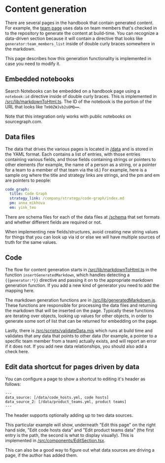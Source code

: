 # Content generation

There are several pages in the handbook that contain generated content. For example, the [team page](../../team/index.md) uses data on team members that's checked in to the repository to generate the content at build-time. You can recognize a data-driven section because it will contain a directive that looks like `generator:team_members_list` inside of double curly braces somewhere in the markdown.

This page describes how this generation functionality is implemented in case you need to modify it.

## Embedded notebooks

Search Notebooks can be embedded on a handbook page using a `notebook:id` directive inside of double curly braces. This is implemented in [/src/lib/markdownToHtml.ts](https://github.com/sourcegraph/handbook/blob/main/src/lib/markdownToHtml.ts). The ID of the notebook is the portion of the URL that looks like `Tm90ZWJvb2s6MQ==`.

Note that this integration only works with public notebooks on sourcegraph.com.

## Data files

The data that drives the various pages is located in [/data](https://github.com/sourcegraph/handbook/tree/main/data) and is stored in the YAML format. Each contains a list of entries, with those entries containing various fields, and those fields containing strings or pointers to other elements (for example, the name of a person as a string, or a pointer for a team to a member of that team via the id.) For example, here is a sample org where the title and strategy links are strings, and the pm and em are pointers to people:

```yaml
code_graph:
  title: Code Graph
  strategy_link: /company/strategy/code-graph/index.md
  pm: anna_mikhova
  em: yink_teo
```

There are schema files for each of the data files at [/schema](https://github.com/sourcegraph/handbook/tree/main/schema) that set formats and whether different fields are required or not.

When implementing new fields/structures, avoid creating new string values for things that you can look up via id or else we will have multiple sources of truth for the same values.

## Code

The flow for content generation starts in [/src/lib/markdownToHtml.ts](https://github.com/sourcegraph/handbook/blob/main/src/lib/markdownToHtml.ts) in the function `insertGeneratedMarkdown`, which handles detecting a `{{generator:*}}` directive and passing it on to the appropriate markdown generation function. If you add a new kind of generator you need to add the mapping here.

The markdown generation functions are in [/src/lib/generatedMarkdown.js](https://github.com/sourcegraph/handbook/blob/main/src/lib/generatedMarkdown.js). These functions are responsible for processing the data files and returning the markdown that will be inserted on the page. Typically these functions are iterating over objects, looking up values for other objects, in order to generate some sort of list that can be returned for embedding on the page.

Lastly, there is [/src/scripts/validateData.mjs](https://github.com/sourcegraph/handbook/blob/main/src/scripts/validateData.mjs) which runs at build time and validates that any data that points to other data (for example, a pointer to a specific team member from a team) actually exists, and will report an error if it does not. If you add new data relationships, you should also add a check here.

## Edit data shortcut for pages driven by data

You can configure a page to show a shortcut to editing it's header as follows:

```
---
data_source: [/data/code_hosts.yml, code hosts]
data_source_2: [/data/product_teams.yml, product teams]
---
```

The header supports optionally adding up to two data sources.

This particular example will show, underneath "Edit this page" on the right hand side, "Edit code hosts data" and "Edit product teams data" (the first entry is the path, the second is what to display visually). This is implemented in [/src/components/EditSection.tsx](https://github.com/sourcegraph/handbook/blob/main/src/components/EditSection.tsx).

This can also be a good way to figure out what data sources are driving a page, if the author has added them.
